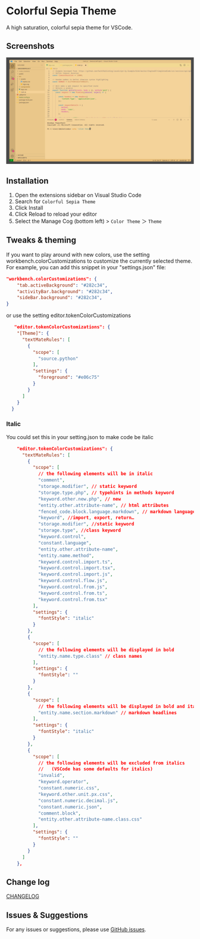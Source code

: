 # Colorful Sepia Theme

A high saturation, colorful sepia theme for VSCode.

## Screenshots

![Sepia theme screenshot](./screenshots/screenshot-1.png)

## Installation

1. Open the extensions sidebar on Visual Studio Code
2. Search for `Colorful Sepia Theme`
3. Click Install
4. Click Reload to reload your editor
5. Select the Manage Cog (bottom left) > `Color Theme` ＞ `Theme`

## Tweaks & theming
If you want to play around with new colors, use the setting workbench.colorCustomizations to customize the currently selected theme. For example, you can add this snippet in your "settings.json" file:

```json
"workbench.colorCustomizations": {
    "tab.activeBackground": "#282c34",
    "activityBar.background": "#282c34",
    "sideBar.background": "#282c34",
}
```

or use the setting editor.tokenColorCustomizations

```json
   "editor.tokenColorCustomizations": {
    "[Theme]": {
      "textMateRules": [
        {
          "scope": [
            "source.python"
          ],
          "settings": {
            "foreground": "#e06c75"
          }
        }
      ]
    }
  }
```

### Italic
You could set this in your setting.json to make code be italic

```json
    "editor.tokenColorCustomizations": {
      "textMateRules": [
        {
          "scope": [
            // the following elements will be in italic
            "comment",
            "storage.modifier", // static keyword
            "storage.type.php", // typehints in methods keyword
            "keyword.other.new.php", // new
            "entity.other.attribute-name", // html attributes
            "fenced_code.block.language.markdown", // markdown language modifier
            "keyword", //import, export, return…
            "storage.modifier", //static keyword
            "storage.type", //class keyword
            "keyword.control",
            "constant.language",
            "entity.other.attribute-name",
            "entity.name.method",
            "keyword.control.import.ts",
            "keyword.control.import.tsx",
            "keyword.control.import.js",
            "keyword.control.flow.js",
            "keyword.control.from.js",
            "keyword.control.from.ts",
            "keyword.control.from.tsx"
          ],
          "settings": {
            "fontStyle": "italic"
          }
        },
        {
          "scope": [
            // the following elements will be displayed in bold
            "entity.name.type.class" // class names
          ],
          "settings": {
            "fontStyle": ""
          }
        },
        {
          "scope": [
            // the following elements will be displayed in bold and italic
            "entity.name.section.markdown" // markdown headlines
          ],
          "settings": {
            "fontStyle": "italic"
          }
        },
        {
          "scope": [
            // the following elements will be excluded from italics
            //   (VSCode has some defaults for italics)
            "invalid",
            "keyword.operator",
            "constant.numeric.css",
            "keyword.other.unit.px.css",
            "constant.numeric.decimal.js",
            "constant.numeric.json",
            "comment.block",
            "entity.other.attribute-name.class.css"
          ],
          "settings": {
            "fontStyle": ""
          }
        }
      ]
    },
```

## Change log
[CHANGELOG](./CHANGELOG.md)

## Issues & Suggestions

For any issues or suggestions, please use [GitHub issues](https://github.com/mateidragony/colorful-sepia-theme/issues).